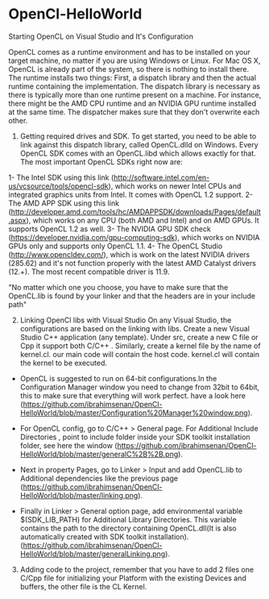 # OpenCl-HelloWorld
Starting OpenCL on Visual Studio and It's Configuration 

 OpenCL comes as a runtime environment and has to be installed on your target machine, no matter if you are using Windows or Linux. For Mac OS X, OpenCL is already part of the system, so there is nothing to install there. The runtime installs two things: First, a dispatch library and then the actual runtime containing the implementation. The dispatch library is necessary as there is typically more than one runtime present on a machine. For instance, there might be the AMD CPU runtime and an NVIDIA GPU runtime installed at the same time. 
 The dispatcher makes sure that they don't overwrite each other.
 
1. Getting required drives and SDK.
To get started, you need to be able to link against this dispatch library, called OpenCL.dlld on Windows. Every OpenCL SDK comes with an OpenCL.libd which allows exactly for that. The most important OpenCL SDKs right now are:

1- The Intel SDK using this link (http://software.intel.com/en-us/vcsource/tools/opencl-sdk), which works on newer Intel CPUs and integrated graphics units from Intel. It comes with OpenCL 1.2 support.
2- The AMD APP SDK using this link (http://developer.amd.com/tools/hc/AMDAPPSDK/downloads/Pages/default.aspx), which works on any CPU (both AMD and Intel) and on AMD GPUs. It supports OpenCL 1.2 as well.
3- The NVIDIA GPU SDK check (https://developer.nvidia.com/gpu-computing-sdk), which works on NVIDIA GPUs only and supports only OpenCL 1.1.
4- The OpenCL Studio (http://www.opencldev.com/), which is work on the latest NVIDIA drivers (285.62) and it's not function properly with the latest AMD Catalyst drivers (12.+). The most recent compatible driver is 11.9.

"No matter which one you choose, you have to make sure that the OpenCL.lib is found by your linker and that the headers are in your include path"

2. Linking OpenCl libs with Visual Studio
On any Visual Studio, the configurations are based on the linking with libs. Create a new Visual Studio C++ application (any template). Under src, create a new C file or Cpp it support both C/C++ . Similarly, create a kernel file by the name of kernel.cl. our main code will contain the host code. kernel.cl will contain the kernel to be executed.

- OpenCL is suggested to run on 64-bit configurations.In the Configuration Manager window you need to change from 32bit to 64bit, this to make sure that everything will work perfect. have a look here (https://github.com/ibrahimsenan/OpenCl-HelloWorld/blob/master/Configuration%20Manager%20window.png).

- For OpenCL config, go to C/C++ > General page. For Additional Include Directories , point to include folder inside your SDK toolkit installation folder, see here the window (https://github.com/ibrahimsenan/OpenCl-HelloWorld/blob/master/generalC%2B%2B.png).

- Next in property Pages, go to Linker > Input and add OpenCL.lib to Additional dependencies like the previous page (https://github.com/ibrahimsenan/OpenCl-HelloWorld/blob/master/linking.png).

- Finally in Linker > General option page, add environmental variable $(SDK_LIB_PATH) for Additional Library Directories. This variable contains the path to the directory containing OpenCL.dll(It is also automatically created with SDK toolkit installation).
(https://github.com/ibrahimsenan/OpenCl-HelloWorld/blob/master/generalLinking.png).

 3. Adding code to the project, remember that you have to add 2 files one C/Cpp file for initializing your Platform with the existing Devices and buffers, the other file is the CL Kernel. 


